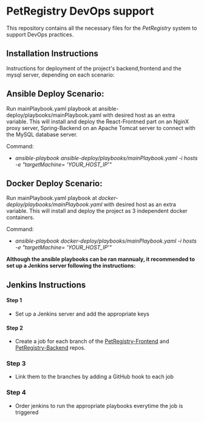 # PetRegistry DevOps support

This repository contains all the necessary files for the _PetRegistry_ system to support DevOps practices.

## Installation Instructions

Instructions for deployment of the project's backend,frontend and the mysql server, depending on each scenario:


## Ansible Deploy Scenario:

Run mainPlaybook.yaml playbook at ansible-deploy/playbooks/mainPlaybook.yaml with desired host as an extra variable. This will install and deploy the React-Frontned part on an NginX proxy server, Spring-Backend on an Apache Tomcat server to connect with the MySQL database server.

Command:
- _ansible-playbook ansible-deploy/playbooks/mainPlaybook.yaml -i hosts -e "targetMachine= 'YOUR_HOST_IP'"_


## Docker Deploy Scenario:

Run mainPlaybook.yaml playbook at _docker-deploy/playbooks/mainPlaybook.yaml_ with desired host as an extra variable. This will install and deploy the project as 3 independent docker containers.

Command:
- _ansible-playbook docker-deploy/playbooks/mainPlaybook.yaml -i hosts -e "targetMachine= 'YOUR_HOST_IP'"_




**Although the ansible playbooks can be ran mannualy, it recommended to set up a Jenkins server following the instructions:**

## Jenkins Instructions

#### Step 1
- Set up a Jenkins server and add the appropriate keys

#### Step 2
- Create a job for each branch of the [PetRegistry-Frontend](https://github.com/nKtistakis/PetRegistry-Frontend) and [PetRegistry-Backend](https://github.com/nKtistakis/PetRegistry-Backend) repos.

### Step 3
- Link them to the branches by adding a GitHub hook to each job

### Step 4
- Order jenkins to run the appropriate playbooks everytime the job is triggered
